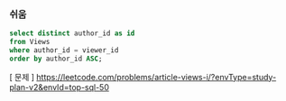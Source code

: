 ### 쉬움

```sql
select distinct author_id as id
from Views
where author_id = viewer_id
order by author_id ASC;
```

[ 문제 ] https://leetcode.com/problems/article-views-i/?envType=study-plan-v2&envId=top-sql-50
